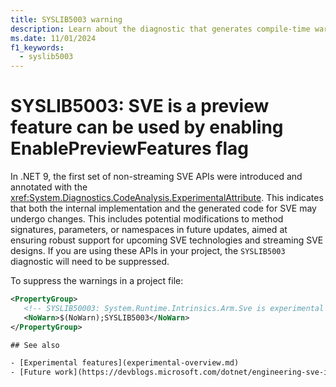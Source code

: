 ```yaml
---
title: SYSLIB5003 warning
description: Learn about the diagnostic that generates compile-time warning SYSLIB5003.
ms.date: 11/01/2024
f1_keywords:
  - syslib5003
---
```


# SYSLIB5003: SVE is a preview feature can be used by enabling EnablePreviewFeatures flag

In .NET 9, the first set of non-streaming SVE APIs were introduced and annotated with the <xref:System.Diagnostics.CodeAnalysis.ExperimentalAttribute>. This indicates that both the internal implementation and the generated code for SVE may undergo changes. This includes potential modifications to method signatures, parameters, or namespaces in future updates, aimed at ensuring robust support for upcoming SVE technologies and streaming SVE designs. If you are using these APIs in your project, the `SYSLIB5003` diagnostic will need to be suppressed.

To suppress the warnings in a project file:

```xml
<PropertyGroup>
   <!-- SYSLIB50003: System.Runtime.Intrinsics.Arm.Sve is experimental -->
   <NoWarn>$(NoWarn);SYSLIB5003</NoWarn>
</PropertyGroup>

## See also

- [Experimental features](experimental-overview.md)
- [Future work](https://devblogs.microsoft.com/dotnet/engineering-sve-in-dotnet/#8.-future)
